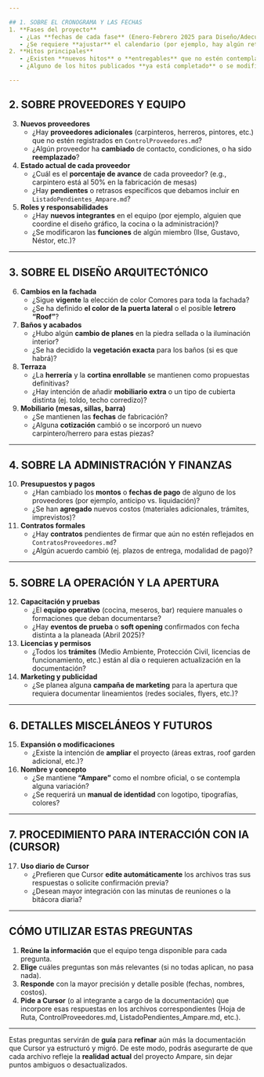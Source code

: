 ```yaml
---

## 1. SOBRE EL CRONOGRAMA Y LAS FECHAS
1. **Fases del proyecto**  
   - ¿Las **fechas de cada fase** (Enero-Febrero 2025 para Diseño/Adecuación, Marzo 2025 para Pre-Apertura, etc.) siguen siendo correctas?  
   - ¿Se requiere **ajustar** el calendario (por ejemplo, hay algún retraso o actividad que se adelantó)?  
2. **Hitos principales**  
   - ¿Existen **nuevos hitos** o **entregables** que no estén contemplados en la Hoja de Ruta (por ejemplo, nueva área, show de apertura, etc.)?  
   - ¿Alguno de los hitos publicados **ya está completado** o se modificó?

---
```


## 2. SOBRE PROVEEDORES Y EQUIPO
3. **Nuevos proveedores**  
   - ¿Hay **proveedores adicionales** (carpinteros, herreros, pintores, etc.) que no estén registrados en `ControlProveedores.md`?  
   - ¿Algún proveedor ha **cambiado** de contacto, condiciones, o ha sido **reemplazado**?  
4. **Estado actual de cada proveedor**  
   - ¿Cuál es el **porcentaje de avance** de cada proveedor? (e.g., carpintero está al 50% en la fabricación de mesas)  
   - ¿Hay **pendientes** o retrasos específicos que debamos incluir en `ListadoPendientes_Ampare.md`?  
5. **Roles y responsabilidades**  
   - ¿Hay **nuevos integrantes** en el equipo (por ejemplo, alguien que coordine el diseño gráfico, la cocina o la administración)?  
   - ¿Se modificaron las **funciones** de algún miembro (Ilse, Gustavo, Néstor, etc.)?

---

## 3. SOBRE EL DISEÑO ARQUITECTÓNICO
6. **Cambios en la fachada**  
   - ¿Sigue **vigente** la elección de color Comores para toda la fachada?  
   - ¿Se ha definido **el color de la puerta lateral** o el posible **letrero “Roof”**?  
7. **Baños y acabados**  
   - ¿Hubo algún **cambio de planes** en la piedra sellada o la iluminación interior?  
   - ¿Se ha decidido la **vegetación exacta** para los baños (si es que habrá)?  
8. **Terraza**  
   - ¿La **herrería** y la **cortina enrollable** se mantienen como propuestas definitivas?  
   - ¿Hay intención de añadir **mobiliario extra** o un tipo de cubierta distinta (ej. toldo, techo corredizo)?  
9. **Mobiliario (mesas, sillas, barra)**  
   - ¿Se mantienen las **fechas** de fabricación?  
   - ¿Alguna **cotización** cambió o se incorporó un nuevo carpintero/herrero para estas piezas?

---

## 4. SOBRE LA ADMINISTRACIÓN Y FINANZAS
10. **Presupuestos y pagos**  
    - ¿Han cambiado los **montos** o **fechas de pago** de alguno de los proveedores (por ejemplo, anticipo vs. liquidación)?  
    - ¿Se han **agregado** nuevos costos (materiales adicionales, trámites, imprevistos)?  
11. **Contratos formales**  
    - ¿Hay **contratos** pendientes de firmar que aún no estén reflejados en `ContratosProveedores.md`?  
    - ¿Algún acuerdo cambió (ej. plazos de entrega, modalidad de pago)?

---

## 5. SOBRE LA OPERACIÓN Y LA APERTURA
12. **Capacitación y pruebas**  
    - ¿El **equipo operativo** (cocina, meseros, bar) requiere manuales o formaciones que deban documentarse?  
    - ¿Hay **eventos de prueba** o **soft opening** confirmados con fecha distinta a la planeada (Abril 2025)?  
13. **Licencias y permisos**  
    - ¿Todos los **trámites** (Medio Ambiente, Protección Civil, licencias de funcionamiento, etc.) están al día o requieren actualización en la documentación?  
14. **Marketing y publicidad**  
    - ¿Se planea alguna **campaña de marketing** para la apertura que requiera documentar lineamientos (redes sociales, flyers, etc.)?

---

## 6. DETALLES MISCELÁNEOS Y FUTUROS
15. **Expansión o modificaciones**  
    - ¿Existe la intención de **ampliar** el proyecto (áreas extras, roof garden adicional, etc.)?  
16. **Nombre y concepto**  
    - ¿Se mantiene **“Ampare”** como el nombre oficial, o se contempla alguna variación?  
    - ¿Se requerirá un **manual de identidad** con logotipo, tipografías, colores?

---

## 7. PROCEDIMIENTO PARA INTERACCIÓN CON IA (CURSOR)
17. **Uso diario de Cursor**  
    - ¿Prefieren que Cursor **edite automáticamente** los archivos tras sus respuestas o solicite confirmación previa?  
    - ¿Desean mayor integración con las minutas de reuniones o la bitácora diaria?

---

## CÓMO UTILIZAR ESTAS PREGUNTAS
1. **Reúne la información** que el equipo tenga disponible para cada pregunta.  
2. **Elige** cuáles preguntas son más relevantes (si no todas aplican, no pasa nada).  
3. **Responde** con la mayor precisión y detalle posible (fechas, nombres, costos).  
4. **Pide a Cursor** (o al integrante a cargo de la documentación) que incorpore esas respuestas en los archivos correspondientes (Hoja de Ruta, ControlProveedores.md, ListadoPendientes_Ampare.md, etc.).  

---

Estas preguntas servirán de **guía** para **refinar** aún más la documentación que Cursor ya estructuró y migró. De este modo, podrás asegurarte de que cada archivo refleje la **realidad actual** del proyecto Ampare, sin dejar puntos ambiguos o desactualizados.